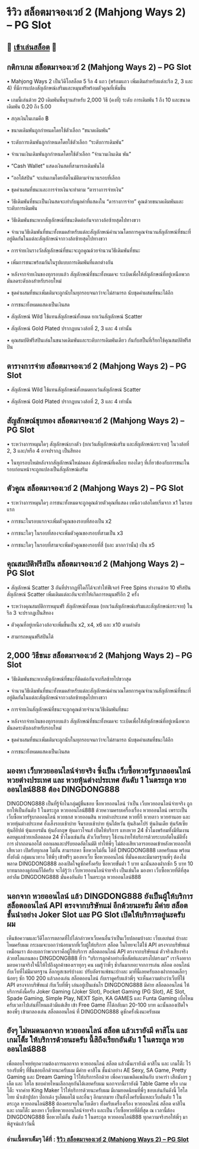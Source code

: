 # รีวิว สล็อตมาจองเวย์ 2 (Mahjong Ways 2) – PG Slot

## 🎰 [เข้าเล่นสล็อต](https://bit.ly/3ryTLaH) 🎰

## กติกาเกม สล็อตมาจองเวย์ 2 (Mahjong Ways 2) – PG Slot

• Mahjong Ways 2 เป็นวิดีโอสล็อต 5 รีล 4 แถว (พร้อมแถว เพิ่มเติมสําหรับแต่ละรีล 2, 3 และ 4) ที่มีการแปลงสัญลักษณ์เสริมและหมุนฟรีพร้อมตัวคูณที่เพิ่มขึ้น

• เกมนี้เล่นด้วย 20 เดิมพันพื้นฐานสําหรับ 2,000 วิธี (คงที่) ระดับ การเดิมพัน 1 ถึง 10 และขนาดเดิมพัน 0.20 ถึง 5.00

• สกุลเงินในเกมคือ ฿

• ขนาดเดิมพันถูกกําหนดโดยใช้ตัวเลือก “ขนาดเดิมพัน”

• ระดับการเดิมพันถูกกําหนดโดยใช้ตัวเลือก “ระดับการเดิมพัน”

• จํานวนเงินเดิมพันถูกกําหนดโดยใช้ตัวเลือก “จํานวนเงินเดิม พัน”

• “Cash Wallet” แสดงเงินสดที่สามารถเดิมพันได้

• “ออโต้สปิน” จะเล่นเกมโดยอัตโนมัติตามจํานวนรอบที่เลือก

• ชุดค่าผสมที่ชนะและการจ่ายเงินจะทําตาม “ตารางการจ่ายเงิน”

• วิธีเดิมพันที่ชนะเป็นเงินสดจะเท่ากับมูลค่าที่แสดงใน “ดารางการจ่าย” คูณด้วยขนาดเดิมพันและระดับการเดิมพัน

• วิธีเดิมพันชนะหากสัญลักษณ์ที่ชนะติดต่อกันจากวงล้อซ้ายสุดไปทางขวา

• จํานวนวิธีเดิมพันที่ชนะทั้งหมดสําหรับแต่ละสัญลักษณ์คํานวณโดยการคูณจํานวนสัญลักษณ์ที่ชนะที่อยู่ติดกันในแต่ละสัญลักษณ์จากวงล้อซ้ายสุดไปทางขวา

• การจ่ายเงินรางวัลสัญลักษณ์ที่ชนะจะถูกคูณด้วยจํานวนวิธีเดิมพันที่ชนะ

• เพิ่มการชนะพร้อมกันในรูปแบบการเดิมพันที่แตกต่างกัน

• หลังจากจ่ายเงินของทุกรอบแล้ว สัญลักษณ์ที่ชนะทั้งหมดจะ ระเบิดเพื่อให้สัญลักษณ์ที่อยู่เหนือพวกมันลดระดับลงสําหรับรอบใหม่

• ชุดค่าผสมที่ชนะเพิ่มเติมจะถูกนับในทุกรอบจนกว่าจะไม่สามารถ นับชุดค่าผสมที่ชนะได้อีก

• การชนะทั้งหมดแสดงเป็นเงินสด

• สัญลักษณ์ Wild ใช้แทนสัญลักษณ์ทั้งหมด ยกเว้นสัญลักษณ์ Scatter

• สัญลักษณ์ Gold Plated ปรากฏบนวงล้อที่ 2, 3 และ 4 เท่านั้น

• คุณสมบัติฟรีสปินเล่นในขนาดเดิมพันและระดับการเดิมพันเดียว กันกับสป็นที่เรียกใช้คุณสมบัติฟรีสปิน

## ตารางการจ่าย สล็อตมาจองเวย์ 2 (Mahjong Ways 2) – PG Slot

• สัญลักษณ์ Wild ใช้แทนสัญลักษณ์ทั้งหมดยกเว้นสัญลักษณ์ Scatter

• สัญลักษณ์ Gold Plated ปรากฎบนวงล้อที่ 2, 3 และ 4 เท่านั้น

## สัญลักษณ์ชุบทอง สล็อตมาจองเวย์ 2 (Mahjong Ways 2) – PG Slot

• ระหว่างการหมุนใดๆ สัญลักษณ์บางตัว (ยกเว้นสัญลักษณ์เสริม และสัญลักษณ์กระจาย) ในวงล้อที่ 2, 3 และ/หรือ 4 อาจปรากฎ เป็นสีทอง

• ในทุกรอบใหม่หลังจากสัญลักษณ์ใหม่ลดลง สัญลักษณ์ที่เคลือบ ทองใดๆ ที่เกี่ยวข้องกับการชนะในรอบก่อนหน้าจะถูกแปลงเป็นสัญลักษณ์เสริม

## ตัวคูณ สล็อตมาจองเวย์ 2 (Mahjong Ways 2) – PG Slot

• ระหว่างการหมุนใดๆ การชนะทั้งหมดจะถูกคูณด้วยตัวคุณที่แสดง เหนือวงล้อโดยเริ่มจาก x1 ในรอบแรก

• การชนะในรอบแรกจะเพิ่มตัวคูณของรอบที่สองเป็น x2

• การชนะใดๆ ในรอบที่สองจะเพิ่มตัวคูณของรอบที่สามเป็น x3

• การชนะใดๆ ในรอบที่สามจะเพิ่มตัวคูณของรอบที่สี่ (และ มากกว่านั้น) เป็น x5

## คุณสมบัติฟรีสปิน สล็อตมาจองเวย์ 2 (Mahjong Ways 2) – PG Slot

• สัญลักษณ์ Scatter 3 อันที่ปรากฏที่ใดก็ได้จะทําให้ฟีเจอร์ Free Spins ทํางานด้วย 10 ฟรีสปิน สัญลักษณ์ Scatter เพิ่มเติมแต่ละอันจะทําให้เกิดการหมุนฟรีอีก 2 ครั้ง

• ระหว่างคุณสมบัติการหมุนฟรี สัญลักษณ์ทั้งหมด (ยกเว้นสัญลักษณ์เสริมและสัญลักษณ์กระจาย) ในรีล 3 จะปรากฏเป็นสีทอง

• ตัวคุณที่อยู่เหนือวงล้อจะเพิ่มขึ้นเป็น x2, x4, x6 และ x10 ตามลําดับ

• สามารถหมุนฟรีสปินได้

## 2,000 วิธีชนะ สล็อตมาจองเวย์ 2 (Mahjong Ways 2) – PG Slot

• วิธีเดิมพันชนะหากสัญลักษณ์ที่ชนะที่ติดต่อกันจากรีลซ้ายไปขวาสุด

• จํานวนวิธีเดิมพันที่ชนะทั้งหมดสําหรับแต่ละสัญลักษณ์คํานวณโดยการคูณจํานวนสัญลักษณ์ที่ชนะที่อยู่ติดกันในแต่ละสัญลักษณ์จากวงล้อซ้ายสุดไปทางขวา

• การจ่ายเงินสัญลักษณ์ที่ชนะจะถูกคูณด้วยจำนวนวิธีเดิมพันที่ชนะ

• หลังจากจ่ายเงินของทุกรอบแล้ว สัญลักษณ์ที่ชนะทั้งหมดจะ ระเบิดเพื่อให้สัญลักษณ์ที่อยู่เหนือพวกมันลดระดับลงสําหรับรอบใหม่

• ชุดค่าผสมที่ชนะเพิ่มเติมจะถูกนับในทุกรอบจนกว่าจะไม่สามารถ นับชุดค่าผสมที่ชนะได้อีก

• การชนะทั้งหมดแสดงเป็นเงินสด

## มองหา เว็บหวยออนไลน์จ่ายจริง ซึ่งเป็น เว็บซื้อหวยรัฐบาลออนไลน์ หวยต่างประเทศ และ หวยหุ้นต่างประเทศ อันดับ 1 ในตระกูล หวยออนไลน์888 ต้อง DINGDONG888
DINGDONG888 เป็นที่รู้จักในกลุ่มผู้ชื่นชอบ ซื้อหวยออนไลน์ ว่าเป็น เว็บหวยออนไลน์จ่ายจริง ถูกยกให้เป็นอันดับ 1 ในตระกูล หวยออนไลน์888 ด้วยความครบเครื่องเรื่อง หวยออนไลน์ เพราะเป็น เว็บซื้อหวยรัฐบาลออนไลน์ หวยธกส หวยออมสิน หวยต่างประเทศ หวยยี่กี หวยลาว หวยฮานอย และ หวยหุ้นต่างประเทศ ฮั่งเส็งรอบเช้าบ่าย จีนรอบเช้าบ่าย หุ้นไต้หวัน หุ้นสิงคโปร์ หุ้นอินเดีย หุ้นรัสเซีย หุ้นอียิปต์ หุ้นเยอรมัน หุ้นอังกฤษ หุ้นดาวโจนส์ เปิดให้บริการ แทงหวย 24 ชั่วโมงพร้อมทั้งมีทีมงานคอยดูแลช่วยเหลือตลอด 24 ชั่วโมงเช่นกัน ตัวเว็บเรียบๆ ใช้งานง่ายให้บริการด้วยระบบอัตโนมัติทั้งการ ฝากถอนออโต้ ออกผลและปรับยอดอัตโนมัติ ทำให้พี่ๆ ไม่ต้องเสียเวลารอยอดเข้าหลังหวยออกให้เสียเวลา เปิดรับทุกเลข ไม่อั้น สามารถหา ซื้อหวยไม่อั้น ได้ที่ DINGDONG888 เลยครับผม พร้อมทั้งยังมี กลุ่มแนวทาง ให้พี่ๆ เข้าฟรีๆ มองหาเว็บ ซื้อหวยออนไลน์ ที่มั่นคงและมีมาตรฐานพี่ๆ ต้องไม่พลาด DINGDONG888 ลองเปิดใจดูซักครั้งครับ ซื้อหวยขั้นต่ำ 1 บาท ฉะนั้นลองฝากซัก 5 บาท 10 บาทมาลองดูก่อนก็ได้ครับ จะได้รู้ว่า เว็บหวยออนไลน์จ่ายจริง เป็นเช่นใด มองหา เว็บซื้อหวยที่ดีที่สุด อย่าลืม DINGDONG888 มั่นคงอันดับ 1 ในตระกูล หวยออนไลน์888

## นอกจาก หวยออนไลน์ แล้ว DINGDONG888 ยังเป็นผู้ให้บริการ สล็อตออนไลน์ API ตรงจากบริษัทแม่ อีกด้วยนะครับ มีค่าย สล็อต ชั้นนำอย่าง Joker Slot และ PG Slot เปิดให้บริการอยู่นะครับผม
เห็นข้อความและวีดีโอการตลาดที่ไปไล่กล่าวหาเว็บคนอื่นว่าเป็นเว็บปลอมบ้างละ เว็บเอเย่นต์ บ้างละไหมครับผม กระผมจะบอกว่าน้อยมากที่เว็บผู้ให้บริการ สล็อต ในไทยจะได้ใช้ API ตรงจากบริษัทแม่ เหมือนเรา ต้องบอกว่าพวกเราคือผู้ให้บริการ สล็อตออนไลน์ API ตรงจากบริษัทแม่ ตัวจริงเสียงจริง ด้วยสโลแกนของ DINGDONG888 ที่ว่า “บริการลูกค้าอย่างซื่อสัตย์และตรงไปตรงมา” เราจึงอยากมอบความจริงใจนี้ให้ไปถึงลูกค้าของเราทุกๆ คน ผมรู้ว่าพี่ๆ ช้ำกันมาเยอะจากการเล่น สล็อต ออนไลน์กับเว็บที่ไม่มีมาตรฐาน ล็อกยูสเซอร์บ้างละ ปรับอัตราแพ้ชนะบ้างละ มาที่นี้เลยครับลองฝากยอดเล็กๆ น้อยๆ ซัก 100 200 แล้วลองเล่น สล็อตออนไลน์ กับเราดูครับแล้วพี่ๆ จะเห็นความต่างว่าเว็บที่ใช้ API ตรงจากบริษัทแม่ กับเว็บที่พี่ๆ เล่นอยู่เป็นเช่นไร DINGDONG888 มีค่าย สล็อตออนไลน์ ให้บริการดังนี้ครับ Joker Gaming (Joker Slot), Pocket Gaming (PG Slot), AE Slot, Spade Gaming, Simple Play, NEXT Spin, KA GAMES และ Funta Gaming เบื่อไหมครับเวลาไปเล่นที่ไหนแล้วมีแต่เสีย เข้า Free Game ก็ได้กลับมา 20-100 บาท ฉะนั้นลองเปิดใจของพี่ๆ เข้ามาลองเล่น สล็อตออนไลน์ ที่ DINGDONG888 ดูซักครั้งนึงนะครับผม

## ยังๆ ไม่หมดนอกจาก หวยออนไลน์ สล็อต แล้วเรายังมี คาสิโน และ เกมโต็ะ ให้บริการด้วยนะครับ นี้สิถึงเรียกอันดับ 1 ในตระกูล หวยออนไลน์888
เพื่อตอบโจทย์ทุกความต้องการนอกจาก หวยออนไลน์ สล็อต แล้วนั้นเรายังมี คาสิโน และ เกมโต็ะ ไว้รองรับพี่ๆ ที่ชื่นชอบอีกด้วยนะครับผม มีค่าย คาสิโน ชั้นนำอย่าง AE Sexy, SA Game, Pretty Gaming และ Dream Gaming ไว้ให้บริการอีกด้วย เพื่อความเพลิดเพลินกับ บาคาร่า เสือมังกร รูเล็ต และ ไฮโล ชอบค่ายไหนเลือกลุยกันได้เลยครับผม นอกจากนี้เรายังมี Table Game หรือ เกมโต็ะ จากค่าย King Maker ไว้ให้บริการด้วยนะครับผม มีเกมยอดนิยมที่พี่ๆ ชอบเล่นกันดังนี้ ไฮโลไทย น้ำเต้าปูปลา ป๊อกเด้ง รูเล็ตผลไม้ และอื่นๆ อีกมากมาย เป็นยังไงครับนี้แหละเว็บอันดับ 1 ในตระกูล หวยออนไลน์888 ต้องครบจบในเว็บเดียว ทั้งครับเครื่องเรื่อง หวยออนไลน์ สล็อต คาสิโน และ เกมโต็ะ มองหา เว็บซื้อหวยออนไลน์จ่ายจริง และเป็น เว็บซื้อหวยที่ดีที่สุด ณ เวลานี้ต้อง DINGDONG888 ซื้อหวยไม่อั้น อันดับ 1 ในตระกูล หวยออนไลน์888 ทุกความจริงรอให้พี่ๆ มาพิสูจน์แล้ววันนี้

### อ่านเนื้อหาเต็มๆ ได้ที่ : [รีวิว สล็อตมาจองเวย์ 2 (Mahjong Ways 2) – PG Slot](https://dingdong888.co/pg-slot/mahjong-ways-2/)
